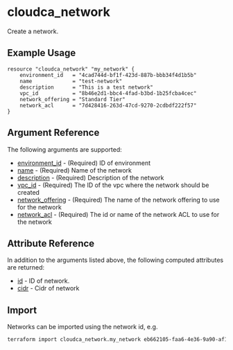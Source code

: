 # cloudca_network

Create a network.

## Example Usage

```hcl
resource "cloudca_network" "my_network" {
    environment_id   = "4cad744d-bf1f-423d-887b-bbb34f4d1b5b"
    name             = "test-network"
    description      = "This is a test network"
    vpc_id           = "8b46e2d1-bbc4-4fad-b3bd-1b25fcba4cec"
    network_offering = "Standard Tier"
    network_acl      = "7d428416-263d-47cd-9270-2cdbdf222f57"
}
```

## Argument Reference

The following arguments are supported:

- [environment_id](#environment_id) - (Required) ID of environment
- [name](#name) - (Required) Name of the network
- [description](#description) - (Required) Description of the network
- [vpc_id](#vpc_id) - (Required) The ID of the vpc where the network should be created
- [network_offering](#network_offering) - (Required) The name of the network offering to use for the network
- [network_acl](#network_acl) - (Required) The id or name of the network ACL to use for the network

## Attribute Reference

In addition to the arguments listed above, the following computed attributes are returned:

- [id](#id) - ID of network.
- [cidr](#cidr) - Cidr of network

## Import

Networks can be imported using the network id, e.g.

```bash
terraform import cloudca_network.my_network eb662105-faa6-4e36-9a90-af1e14f0e3d2
```
